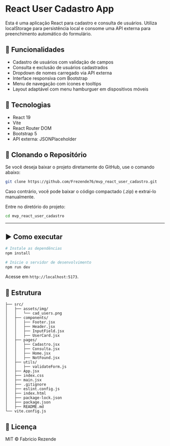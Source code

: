 # React User Cadastro App

Esta é uma aplicação React para cadastro e consulta de usuários. Utiliza localStorage para persistência local e consome uma API externa para preenchimento automático do formulário.

## 🔧 Funcionalidades

- Cadastro de usuários com validação de campos
- Consulta e exclusão de usuários cadastrados
- Dropdown de nomes carregado via API externa
- Interface responsiva com Bootstrap
- Menu de navegação com ícones e tooltips
- Layout adaptável com menu hamburguer em dispositivos móveis

## 🚀 Tecnologias

- React 19
- Vite
- React Router DOM
- Bootstrap 5
- API externa: JSONPlaceholder

## 📌 Clonando o Repositório
Se você deseja baixar o projeto diretamente do GitHub, use o comando abaixo:

```bash
git clone https://github.com/Frezende76/mvp_react_user_cadastro.git

```

Caso contrário, você pode baixar o código compactado (.zip) e extraí-lo manualmente.

Entre no diretório do projeto:

```bash
cd mvp_react_user_cadastro
```

---

## ▶️ Como executar

```bash
# Instale as dependências
npm install

# Inicie o servidor de desenvolvimento
npm run dev
```

Acesse em `http://localhost:5173`.

## 📂 Estrutura

```
├── src/
│   ├── assets/img/
│   │   └── cad_users.png
│   ├── components/
│   │   ├── Footer.jsx
│   │   ├── Header.jsx
│   │   ├── InputField.jsx
│   │   ├── UserCard.jsx
│   ├── pages/
│   │   ├── Cadastro.jsx
│   │   ├── Consulta.jsx
│   │   ├── Home.jsx
│   │   ├── NotFound.jsx
│   ├── utils/
│   │   ├── validateForm.js
│   ├── App.jsx
│   ├── index.css
│   ├── main.jsx
│   ├── .gitignore
│   ├── eslint.config.js
│   ├── index.html
│   ├── package-lock.json
│   ├── package.json
│   ├── README.md
└── vite.config.js
```

## 📄 Licença

MIT © Fabricio Rezende
